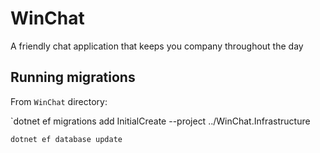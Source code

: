 # WinChat
A friendly chat application that keeps you company throughout the day

## Running migrations

From `WinChat` directory:

`dotnet ef migrations add InitialCreate --project ../WinChat.Infrastructure 

`dotnet ef database update`
